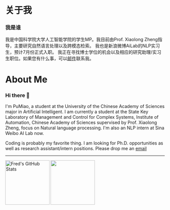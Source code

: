 

# 关于我

### 我是谁 

我是中国科学院大学人工智能学院的学生MP。我目前由Prof. Xiaolong Zheng指导，主要研究自然语言处理以及跨模态检索。 我也是新浪微博AiLab的NLP实习生，预计7月份正式入职。 我正在寻找博士学位的机会以及相应的研究助理/实习生职位。如果您有什么事，可以[邮件](mailto:pu.miao@foxmail.com)联系我。 



# About Me

### Hi there 👋

I'm PuMiao, a student at the University of the Chinese Academy of Sciences major in Artificial Intelligent.
I am currently a student at the State Key Laboratory of Management and Control for Complex Systems, Institute of Automation, Chinese Academy of Sciences supervised by Prof. Xiaolong Zheng, focus on Natural language processing. I'm also an NLP intern at Sina Weibo AI Lab now.

Coding is probably my favorite thing. I am looking for Ph.D. opportunities as well as research assistant/intern positions. Please drop me an [email](mailto:pu.miao@foxmail.com) 

------

<img align="left" alt="Fred's GitHub Stats" src="https://github-readme-stats.vercel.app/api?username=mp5088643&show_icons=true&count_private=true&theme=chartreuse-dark&hide_border=true" height="140"/><img align="center" src="https://github-readme-stats.vercel.app/api/top-langs/?username=mp5088643&layout=compact&theme=chartreuse-dark&hide_border=true" height="140"/>

